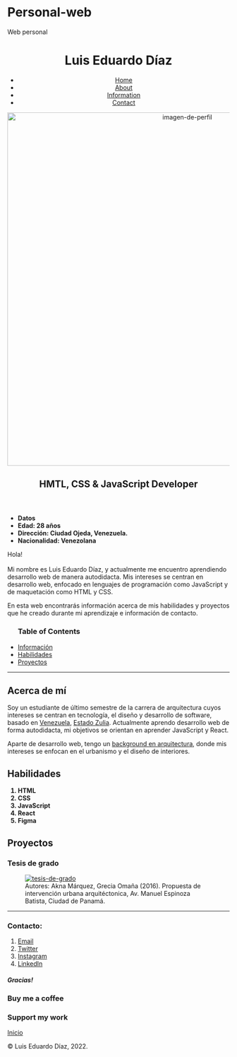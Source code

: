 # Personal-web
Web personal
<!DOCTYPE html>
<html lang="en-US">
  <head>
    <meta charset="UTF-8">
    <title>Luisdev</title>
    <link rel="stylesheet" type="text/css" href="styles.css">
  </head>
  <body>
    <header>
      <h1><strong>Luis Eduardo Díaz</strong></h1>
      <nav id="navbar">   
        <ul>
          <li><a href="">Home</a></li>
          <li><a href="#about-me">About</a></li>
          <li><a href="#information">Information</a></li>
          <li><a href="#contact">Contact</a></li>
        </ul>
      </nav>
      <a target="_blank" href="https://www.linkedin.com/in/luiseduardodiazv/"><img class="imagen-de-perfil" src="https://www.notion.so/image/https%3A%2F%2Fs3-us-west-2.amazonaws.com%2Fpublic.notion-static.com%2F42bdc3e0-7c8f-48b8-ba88-8497dcc0b36b%2Fphoto_2020-12-05_14-51-59.jpg?width=180&userId=2df478bb-ed80-4268-838b-761757425b08&cache=v2" width="800px" height="800px" alt="imagen-de-perfil" id="top"></a>
      <h2 class="encabezado-principal" id="about-me"><strong>HMTL, CSS & JavaScript Developer</strong></h2>
      </header> 
      <aside class="un-list">
        <ul>
          <strong>
            <li>Datos</li>
            <li>Edad: 28 años</li>
            <li>Dirección: Ciudad Ojeda, Venezuela.</li>
            <li>Nacionalidad: Venezolana</li>
          </strong> 
        </ul>
      </aside>
    <main class="presentacion">
      <p>Hola!<br><br>Mi nombre es Luis Eduardo Díaz, y actualmente me encuentro aprendiendo desarrollo web de manera autodidacta. Mis intereses se centran en desarrollo web, enfocado en lenguajes de programación como JavaScript y de maquetación como HTML y CSS.</p>
      <p>En esta web encontrarás información acerca de mis habilidades y proyectos que he creado durante mi aprendizaje e información de contacto.</p>
    </main>
    <nav class="un-list-dos" id="information">
      <ul>
        <h3 class="barra">Table of Contents</h3>
        <li><a href="#informacion">Información</a></li>
        <li><a href="#habilidades">Habilidades</a></li>
        <li><a href="#proyectos">Proyectos</a></li>
      </ul>
    </nav>
    <hr>
    <section id="informacion">
      <article>
        <h2>Acerca de mí</h2>
        <p class="descripcion-uno">Soy un estudiante de último semestre de la carrera de arquitectura cuyos intereses se centran en tecnología, el diseño y desarrollo de software, basado en <u>Venezuela</u>, <a target="_blank" href="https://www.instagram.com/p/CUiMed4lFDS/">Estado Zulia</a>. Actualmente aprendo desarrollo web de forma autodidacta, mi objetivos se orientan en aprender JavaScript y React.</p>
        <!-- mejorar redaccion de la presentacion -->
        <p class="descripcion-dos">Aparte de desarrollo web, tengo un <u>background en arquitectura</u>, donde mis intereses se enfocan en el urbanismo y el diseño de interiores.</p>
      </article>
    </section>
    <section id="habilidades">
        <h2>Habilidades</h2>
        <ol class="list-ord-1">
          <strong>
            <li>HTML</li>
            <li>CSS</li>
            <li>JavaScript</li>
            <li>React</li>
            <li>Figma</li>
          </strong>
        </ol>
    </section>
    <section id="proyectos">
      <article>
        <h2>Proyectos</h2>
        <h3 class="tesis">Tesis de grado</h3>
        <!-- Ejemplo de tesis hasta terminar la mia -->
        <!-- arreglar este "figure" y "figurecaption" hasta que funcione -->
        <figure><a target="_blank" href="http://www.aknamarquez.com/manuelespinosainterv"><img src="https://images.squarespace-cdn.com/content/v1/575c3eec746fb9ca8e92d938/1466957193221-X8OTI2C8E6AI5O7UFNDB/zBoulevard+comercial.png?format=2500w" alt="tesis-de-grado"></a>
        <figcaption class="figcap">Autores: Akna Márquez, Grecia Omaña (2016). Propuesta de intervención urbana arquitéctonica, Av. Manuel Espinoza Batista, Ciudad de Panamá.</figcaption>
        </figure>
      </article>
    </section>
    <section id="contact">
      <hr>
      <h3>Contacto:</h3>
        <nav>
        <ol class="ult-list">
          <li><a class="sub" target="_blank" href="#">Email</a></li>
          <li><a class="sub" target="_blank" href="https://twitter.com/naval/status/1002103360646823936">Twitter</a></li>
          <li><a class="sub" target="_blank" href="https://www.instagram.com/luiseduardodvz/">Instagram</a>
          </li>
          <li><a class="sub" target="_blank" href="https://www.linkedin.com/in/luiseduardodiazv/">LinkedIn</a></li>
        </nav>
        </ol>
    </section>
    <!-- use padding and margin -->
    <h5 class="texto-incrustado">Gracias!</h5>
    <div class="box black-box">
      <h3 class="box caja-amarilla">Buy me a coffee</h3>
      <h3 class="box caja-azul">Support my work</h3>
    </div>
    <div>
    <!-- use padding and margin -->
    <!-- arreglar este "inicio" -->
    <section class="boton-inicio">
        <a href="#top">Inicio</a>
    </div>
    <footer>
<!-- activar si quiero poner la animación de corazón
      <div class="back"></div>
      <div class="heart"></div> -->
      <p>&copy; Luis Eduardo Díaz, 2022.</p>
    </footer>
  </body>
</html>
